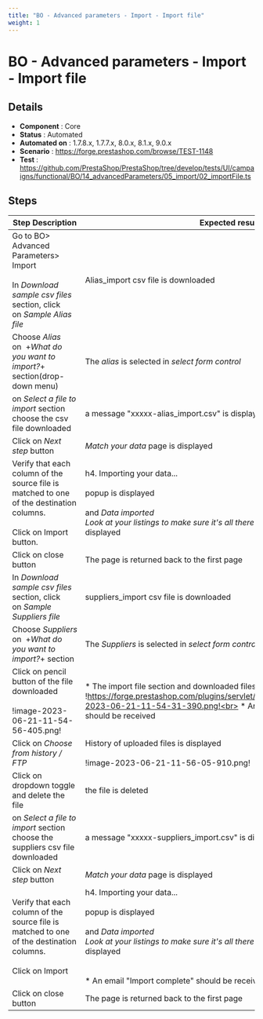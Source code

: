 ```yaml
---
title: "BO - Advanced parameters - Import - Import file"
weight: 1
---
```


# BO - Advanced parameters - Import - Import file
## Details
* **Component** : Core
* **Status** : Automated
* **Automated on** : 1.7.8.x, 1.7.7.x, 8.0.x, 8.1.x, 9.0.x
* **Scenario** : https://forge.prestashop.com/browse/TEST-1148
* **Test** : https://github.com/PrestaShop/PrestaShop/tree/develop/tests/UI/campaigns/functional/BO/14_advancedParameters/05_import/02_importFile.ts

## Steps
| Step Description | Expected result |
| ----- | ----- |
| Go to BO> Advanced Parameters> Import<br><br>In _Download sample csv files_ section, click on *_Sample Alias file_* | Alias_import csv file is downloaded |
| Choose _Alias_ on  +_What do you want to import?_+ section(drop-down menu) | The _alias_ is selected in _select form control_ |
| on _*Select a file to import*_ section choose the csv file downloaded | a message "xxxxx-alias_import.csv" is displayed. |
| Click on _Next step_ button | _Match your data_ page is displayed |
| Verify that each column of the source file is matched to one of the destination columns.<br><br>Click on Import button. | h4. Importing your data...  <br><br>popup is displayed<br><br>and *_Data imported_*<br>*_Look at your listings to make sure it's all there as you wished._*  message is displayed |
| Click on close button | The page is returned back to the first page |
| In _Download sample csv files_ section, click on *_Sample Suppliers file_* | suppliers_import csv file is downloaded |
| Choose _Suppliers_ on  +_What do you want to import?_+ section | The _Suppliers_ is selected in _select form control_ |
| Click on pencil button of the file downloaded<br><br>!image-2023-06-21-11-54-56-405.png! | * The import file section and downloaded files are displayed  !https://forge.prestashop.com/plugins/servlet/raven/attachment/1332/image-2023-06-21-11-54-31-390.png!<br> * An email "Import complete" should be received |
| Click on _Choose from history / FTP_ | History of uploaded files is displayed<br><br>!image-2023-06-21-11-56-05-910.png! |
| Click on dropdown toggle and delete the file | the file is deleted |
| on _*Select a file to import*_ section choose the suppliers csv file downloaded | a message "xxxxx-suppliers_import.csv" is displayed. |
| Click on _Next step_ button | _Match your data_ page is displayed |
| Verify that each column of the source file is matched to one of the destination columns.<br><br>Click on Import | h4. Importing your data...  <br><br>popup is displayed<br><br>and *_Data imported_*<br>*_Look at your listings to make sure it's all there as you wished._*  message is displayed<br><br> <br> * An email "Import complete" should be received |
| Click on close button | The page is returned back to the first page |